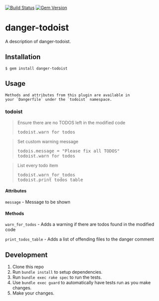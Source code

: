 [![Build Status](https://travis-ci.org/hanneskaeufler/danger-todoist.svg?branch=master)](https://travis-ci.org/hanneskaeufler/danger-todoist) [![Gem Version](https://badge.fury.io/rb/danger-todoist.svg)](https://badge.fury.io/rb/danger-todoist)

# danger-todoist

A description of danger-todoist.

## Installation

    $ gem install danger-todoist

## Usage

    Methods and attributes from this plugin are available in
    your `Dangerfile` under the `todoist` namespace.

### todoist

<blockquote>Ensure there are no TODOS left in the modified code
  <pre>
todoist.warn_for_todos</pre>
</blockquote>

<blockquote>Set custom warning message
  <pre>
todois.message = "Please fix all TODOS"
todoist.warn_for_todos</pre>
</blockquote>

<blockquote>List every todo item
  <pre>
todoist.warn_for_todos
todoist.print_todos_table</pre>
</blockquote>

#### Attributes

`message` - Message to be shown

#### Methods

`warn_for_todos` - Adds a warning if there are todos found in the modified code

`print_todos_table` - Adds a list of offending files to the danger comment

## Development

1. Clone this repo
2. Run `bundle install` to setup dependencies.
3. Run `bundle exec rake spec` to run the tests.
4. Use `bundle exec guard` to automatically have tests run as you make changes.
5. Make your changes.


